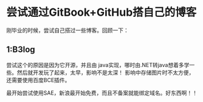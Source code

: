 # 尝试通过GitBook+GitHub搭自己的博客

刚毕业的时候，尝试自己搭过一些博客。回顾一下：

## 1:B3log

尝试这个的原因是因为它开源，并且由 java实现，哪时由.NET转java想着多学一些。然后就开发玩了起来，太早，影响不是太深！ 影响中存储图片时不太方便，还需要使用百度BCE插件。



最开始尝试使用SAE，新浪最开始免费，而且不备案就能绑定域名。好东西啊！！

